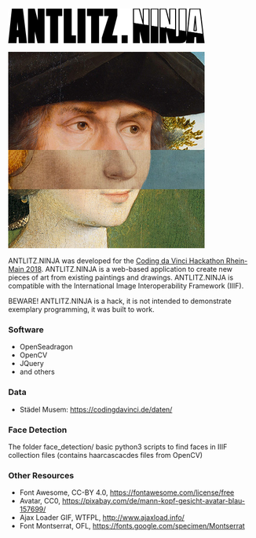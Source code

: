 ![ANTLITZ.NINJA Logo](/images/antlitz.ninja.png)

![ANTLITZ.NINJA Demo](/images/demo.jpg)

ANTLITZ.NINJA was developed for the [Coding da Vinci Hackathon Rhein-Main 2018](https://codingdavinci.de/events/rheinmain/). ANTLITZ.NINJA is a web-based application to create new pieces of art from existing paintings and drawings. ANTLITZ.NINJA is compatible with the International Image Interoperability Framework (IIIF).

BEWARE! ANTLITZ.NINJA is a hack, it is not intended to demonstrate exemplary programming, it was built to work.

### Software

* OpenSeadragon
* OpenCV
* JQuery
* and others

### Data

* Städel Musem: https://codingdavinci.de/daten/

### Face Detection

The folder face_detection/ basic python3 scripts to find faces in IIIF collection files (contains haarcascacdes files from OpenCV)

### Other Resources

* Font Awesome, CC-BY 4.0, https://fontawesome.com/license/free
* Avatar, CC0, https://pixabay.com/de/mann-kopf-gesicht-avatar-blau-157699/
* Ajax Loader GIF, WTFPL, http://www.ajaxload.info/
* Font Montserrat, OFL, https://fonts.google.com/specimen/Montserrat
